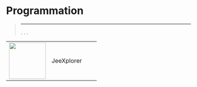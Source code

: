 
# Programmation


>****
>. . .
> [](https://market.jeedom.com/index.php?v=d&p=market&type=plugin&categorie=programming) 


| | | | |
|--- | --- | --- | ---|
|<img src="jeexplorer/jeexplorer_icon.png" class="pluginLogo" width="100" />|JeeXplorer||[](https://kiboost.github.io/jeedom_docs/plugins/jeexplorer/en_US/)<br/>[](https://market.jeedom.com/index.php?v=d&p=market_display&id=3690)<br/>[](https://kiboost.github.io/jeedom_docs/plugins/jeexplorer/en_US/changelog.html)|

